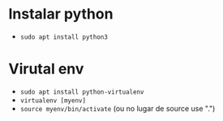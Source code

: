 # Instalar python
  - `sudo apt install python3`
  
# Virutal env
  - `sudo apt install python-virtualenv`
  - `virtualenv [myenv]`
  - `source myenv/bin/activate` (ou no lugar de source use ".")
